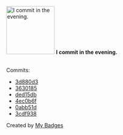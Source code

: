 <img src="https://my-badges.github.io/my-badges/evening-commits.png" alt="I commit in the evening." title="I commit in the evening." width="128">
<strong>I commit in the evening.</strong>
<br><br>

Commits:

- <a href="https://github.com/mmichie/m28/commit/3d880d384dd0ab1d4b87e746382027f743bcd56e">3d880d3</a>
- <a href="https://github.com/mmichie/m28/commit/3630185cb96de0c917a164185111071bb0e42e52">3630185</a>
- <a href="https://github.com/mmichie/m28/commit/ded15dbcbb95a9289e63b0667616f229dfe8d5b2">ded15db</a>
- <a href="https://github.com/mmichie/m28/commit/4ec0b6fd9925a8ecca3c9cac941a96b247062b5d">4ec0b6f</a>
- <a href="https://github.com/mmichie/m28/commit/0abb51d51c249d9b539fe0786dbc6366daf2bf9e">0abb51d</a>
- <a href="https://github.com/mmichie/m28/commit/3cdf938f36c2ec40cbc7d9634c51f873c6b84f3f">3cdf938</a>


Created by <a href="https://github.com/my-badges/my-badges">My Badges</a>